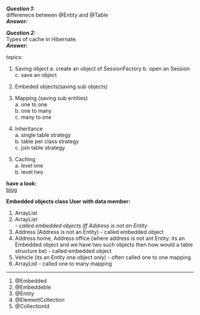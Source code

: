 ***Question 1:***  
differenece between @Entity and @Table  
***Answer:***  

***Question 2:***   
Types of cache in Hibernate.  
***Answer:***   

topics:  
1. Saving object
    a. create an object of SessionFactory
    b. open an Session
    c. save an object
    
1. Embeded objects(saving sub objects)    
2. Mapping (saving sub entities)   
    a. one to one  
    b. one to many  
    c. many to one  
3. Inheritance  
    a. single table strategy  
    b. table per class strategy  
    c. join table strategy  
4. Caching  
    a. level one  
    b. level two  
    
    
    
    
**have a look:**  
[blog](https://github.com/PiyushMittl/hibernate-framework-bloglinks)    

**Embedded objects class User with data member:**
1. ArrayList<String>  
2. ArrayList<Address> - called embedded objects iff Address is not an Entity  
3. Address (Address is not an Entity) - called embedded object  
4. Address home, Address office (where address is not ant Entity. its an Embedded object and we have two such objects then how would a table structure be) - called embedded object  
5. Vehicle (its an Entity one object only) - often called one to one mapping  
6. ArrayList<Vehicle> - called one to many mapping  

----
1. @Embedded  
2. @Embeddeble  
3. @Entity  
4. @ElementCollection  
5. @CollectionId  



